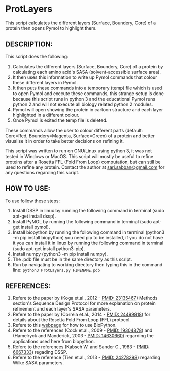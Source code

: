 # ProtLayers
This script calculates the different layers (Surface, Boundery, Core) of a protein then opens Pymol to highlight them.



## DESCRIPTION:
This script does the following:

1. Calculates the different layers (Surface, Boundery, Core) of a protein by calculating each amino acid's SASA (solvent-accessible surface area).
2. It then uses this information to write up Pymol commands that colour these different layers in Pymol.
3. It then puts these commands into a temporary (temp) file which is used to open Pymol and execute these commands, this strange setup is done because this script runs in python 3 and the educational Pymol runs python 2 and will not execute all biology related python 2 modules.
4. Pymol will open showing the protein in cartoon structure and each layer highlighted in a different colour.
5. Once Pymol is exited the temp file is deleted.

These commands allow the user to colour different parts (default: Core=Red, Boundery=Magenta, Surface=Green) of a protein and better visualise it in order to take better decisions on refining it.

This script was written to run on GNU/Linux using python 3, it was not tested in Windows or MacOS.
This script will mostly be useful to refine proteins after a Rosetta FFL (Fold From Loop) computation, but can still be used to refine any protein.
Contact the author at sari.sabban@gmail.com for any questions regarding this script.



## HOW TO USE:
To use follow these steps:

1. Install DSSP in linux by running the following command in terminal (sudo apt-get install dssp).
2. Install PyMOL by running the following command in terminal (sudo apt-get install pymol).
3. Install biopython by running the following command in terminal (python3 -m pip install biopython) you need pip to be installed, if you do not have it you can install it in linux by running the following command in terminal (sudo apt-get install python3-pip).
4. Install numpy (python3 -m pip install numpy).
5. The .pdb file must be in the same directory as this script.
6. Run by navigating to working directory then typing this in the command line:
`python3 ProtLayers.py FINENAME.pdb`



## REFERENCES:
1. Refere to the paper by (Koga et.al., 2012 - [PMID: 23135467](https://www.ncbi.nlm.nih.gov/pubmed/23135467)) Methods section's Sequence Design Protocol for more explanation on protein refinement and each layer's SASA parameters.
2. Refere to the paper by (Correia et.al., 2014 - [PMID: 24499818](https://www.ncbi.nlm.nih.gov/pubmed/24499818)) for details about the Rosetta Fold From Loop (FFL) protocol.
4. Refere to this [webpage](http://biopython.org/wiki/The_Biopython_Structural_Bioinformatics_FAQ) for how to use BioPython.
5. Refere to the references (Cock et.al., 2009 - [PMID: 19304878](https://www.ncbi.nlm.nih.gov/pubmed/19304878)) and (Hamelryck and Manderick, 2003 - [PMID: 14630660](https://www.ncbi.nlm.nih.gov/pubmed/14630660)) regarding the applications used here from biopython.
6. Refere to the references (Kabsch W. and Sander C., 1983 - [PMID: 6667333](https://www.ncbi.nlm.nih.gov/pubmed/6667333)) regading DSSP.
7. Refere to the reference (Tien et.al., 2013 - [PMID: 24278298](https://www.ncbi.nlm.nih.gov/pubmed/24278298)) regarding Wilke SASA parameters.
